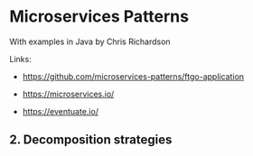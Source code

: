 # Microservices Patterns

With examples in Java by Chris Richardson

Links:

- <https://github.com/microservices-patterns/ftgo-application>

- <https://microservices.io/>

- <https://eventuate.io/>

## 2. Decomposition strategies

